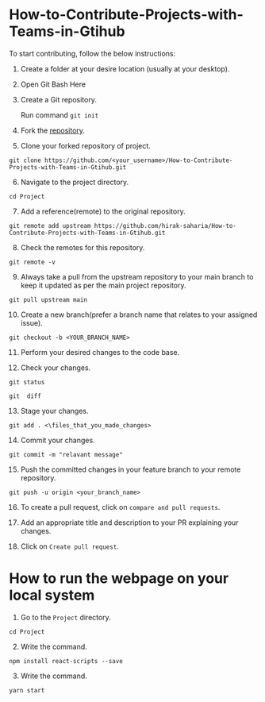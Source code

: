 # How-to-Contribute-Projects-with-Teams-in-Gtihub

To start contributing, follow the below instructions:

1. Create a folder at your desire location (usually at your desktop).

2. Open Git Bash Here

3. Create a Git repository.

   Run command `git init`

4. Fork the [repository](https://github.com/hirak-saharia/How-to-Contribute-Projects-with-Teams-in-Gtihub.git).

5. Clone your forked repository of project.

```git clone
git clone https://github.com/<your_username>/How-to-Contribute-Projects-with-Teams-in-Gtihub.git
```

6. Navigate to the project directory.

```
cd Project
```

7. Add a reference(remote) to the original repository.

```
git remote add upstream https://github.com/hirak-saharia/How-to-Contribute-Projects-with-Teams-in-Gtihub.git
```

8. Check the remotes for this repository.

```
git remote -v
```

9. Always take a pull from the upstream repository to your main branch to keep it updated as per the main project repository.

```
git pull upstream main
```

10. Create a new branch(prefer a branch name that relates to your assigned issue).

```
git checkout -b <YOUR_BRANCH_NAME>
```

11. Perform your desired changes to the code base.

12. Check your changes.

```
git status
```

```
git  diff
```

13. Stage your changes.

```
git add . <\files_that_you_made_changes>
```

14. Commit your changes.

```
git commit -m "relavant message"
```

15. Push the committed changes in your feature branch to your remote repository.

```
git push -u origin <your_branch_name>
```

16. To create a pull request, click on `compare and pull requests`.

17. Add an appropriate title and description to your PR explaining your changes.

18. Click on `Create pull request`.

# How to run the webpage on your local system

1. Go to the `Project` directory.
```
cd Project
```

2. Write the command.
```
npm install react-scripts --save
```

3. Write the command.
```
yarn start
```
